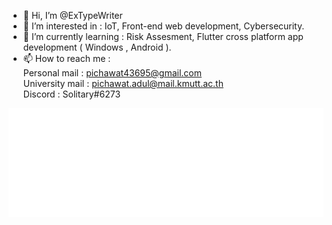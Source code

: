 - 👋 Hi, I’m @ExTypeWriter
- 👀 I’m interested in : IoT, Front-end web development, Cybersecurity.
- 🌱 I’m currently learning : Risk Assesment, Flutter cross platform app development ( Windows , Android ).
- 📫 How to reach me :
         <br /> Personal mail : pichawat43695@gmail.com  <br />
        University mail : pichawat.adul@mail.kmutt.ac.th  <br />
        Discord : Solitary#6273

![Metrics](./github-metrics.svg)
